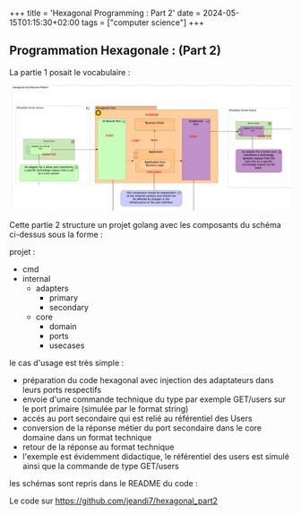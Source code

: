 +++
title = 'Hexagonal Programming : Part 2'
date = 2024-05-15T01:15:30+02:00
tags = ["computer science"]
+++

## Programmation Hexagonale : (Part 2)

La partie 1 posait le vocabulaire : 

![Image](./images/HexagonalSchemaWithLabels.png)

Cette partie 2 structure un projet golang avec les composants du schéma ci-dessus sous la forme :

projet :
   - cmd
   - internal
      - adapters
         - primary
         - secondary
      - core
        - domain
        - ports
        - usecases

le cas d'usage est très simple :


- préparation du code hexagonal avec injection des adaptateurs dans leurs ports respectifs
- envoie d'une commande technique du type par exemple GET/users sur le port primaire (simulée par le format string)
- accés au port secondaire qui est relié au référentiel des Users
- conversion de la réponse métier du port secondaire dans le core domaine dans un format technique
- retour de la réponse au format technique
- l'exemple est évidemment didactique, le référentiel des users est simulé ainsi que la commande de type GET/users

les schémas sont repris dans le README du code :

Le code sur https://github.com/jeandi7/hexagonal_part2